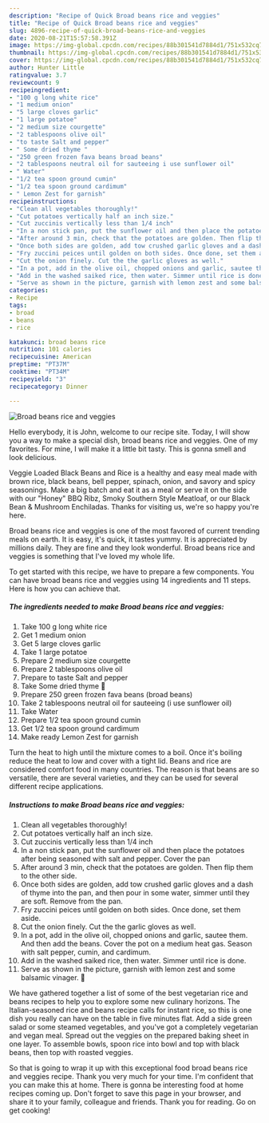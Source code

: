 ```yaml
---
description: "Recipe of Quick Broad beans rice and veggies"
title: "Recipe of Quick Broad beans rice and veggies"
slug: 4896-recipe-of-quick-broad-beans-rice-and-veggies
date: 2020-08-21T15:57:58.391Z
image: https://img-global.cpcdn.com/recipes/88b301541d7884d1/751x532cq70/broad-beans-rice-and-veggies-recipe-main-photo.jpg
thumbnail: https://img-global.cpcdn.com/recipes/88b301541d7884d1/751x532cq70/broad-beans-rice-and-veggies-recipe-main-photo.jpg
cover: https://img-global.cpcdn.com/recipes/88b301541d7884d1/751x532cq70/broad-beans-rice-and-veggies-recipe-main-photo.jpg
author: Hunter Little
ratingvalue: 3.7
reviewcount: 9
recipeingredient:
- "100 g long white rice"
- "1 medium onion"
- "5 large cloves garlic"
- "1 large potatoe"
- "2 medium size courgette"
- "2 tablespoons olive oil"
- "to taste Salt and pepper"
- " Some dried thyme "
- "250 green frozen fava beans broad beans"
- "2 tablespoons neutral oil for sauteeing i use sunflower oil"
- " Water"
- "1/2 tea spoon ground cumin"
- "1/2 tea spoon ground cardimum"
- " Lemon Zest for garnish"
recipeinstructions:
- "Clean all vegetables thoroughly!"
- "Cut potatoes vertically half an inch size."
- "Cut zuccinis vertically less than 1/4 inch"
- "In a non stick pan, put the sunflower oil and then place the potatoes after being seasoned with salt and pepper. Cover the pan"
- "After around 3 min, check that the potatoes are golden. Then flip them to the other side."
- "Once both sides are golden, add tow crushed garlic gloves and a dash of thyme into the pan, and then pour in some water, simmer until they are soft. Remove from the pan."
- "Fry zuccini peices until golden on both sides. Once done, set them aside."
- "Cut the onion finely. Cut the the garlic gloves as well."
- "In a pot, add in the olive oil, chopped onions and garlic, sautee them. And then add the beans. Cover the pot on a medium heat gas. Season with salt pepper, cumin, and cardimum."
- "Add in the washed saiked rice, then water. Simmer until rice is done."
- "Serve as shown in the picture, garnish with lemon zest and some balsamic vinager. 🙂"
categories:
- Recipe
tags:
- broad
- beans
- rice

katakunci: broad beans rice 
nutrition: 101 calories
recipecuisine: American
preptime: "PT37M"
cooktime: "PT34M"
recipeyield: "3"
recipecategory: Dinner

---
```



![Broad beans rice and veggies](https://img-global.cpcdn.com/recipes/88b301541d7884d1/751x532cq70/broad-beans-rice-and-veggies-recipe-main-photo.jpg)

Hello everybody, it is John, welcome to our recipe site. Today, I will show you a way to make a special dish, broad beans rice and veggies. One of my favorites. For mine, I will make it a little bit tasty. This is gonna smell and look delicious.

Veggie Loaded Black Beans and Rice is a healthy and easy meal made with brown rice, black beans, bell pepper, spinach, onion, and savory and spicy seasonings. Make a big batch and eat it as a meal or serve it on the side with our &#34;Honey&#34; BBQ Ribz, Smoky Southern Style Meatloaf, or our Black Bean &amp; Mushroom Enchiladas. Thanks for visiting us, we&#39;re so happy you&#39;re here.

Broad beans rice and veggies is one of the most favored of current trending meals on earth. It is easy, it's quick, it tastes yummy. It is appreciated by millions daily. They are fine and they look wonderful. Broad beans rice and veggies is something that I've loved my whole life.


To get started with this recipe, we have to prepare a few components. You can have broad beans rice and veggies using 14 ingredients and 11 steps. Here is how you can achieve that.

<!--inarticleads1-->

##### The ingredients needed to make Broad beans rice and veggies:

1. Take 100 g long white rice
1. Get 1 medium onion
1. Get 5 large cloves garlic
1. Take 1 large potatoe
1. Prepare 2 medium size courgette
1. Prepare 2 tablespoons olive oil
1. Prepare to taste Salt and pepper
1. Take  Some dried thyme 🙂
1. Prepare 250 green frozen fava beans (broad beans)
1. Take 2 tablespoons neutral oil for sauteeing (i use sunflower oil)
1. Take  Water
1. Prepare 1/2 tea spoon ground cumin
1. Get 1/2 tea spoon ground cardimum
1. Make ready  Lemon Zest for garnish


Turn the heat to high until the mixture comes to a boil. Once it&#39;s boiling reduce the heat to low and cover with a tight lid. Beans and rice are considered comfort food in many countries. The reason is that beans are so versatile, there are several varieties, and they can be used for several different recipe applications. 

<!--inarticleads2-->

##### Instructions to make Broad beans rice and veggies:

1. Clean all vegetables thoroughly!
1. Cut potatoes vertically half an inch size.
1. Cut zuccinis vertically less than 1/4 inch
1. In a non stick pan, put the sunflower oil and then place the potatoes after being seasoned with salt and pepper. Cover the pan
1. After around 3 min, check that the potatoes are golden. Then flip them to the other side.
1. Once both sides are golden, add tow crushed garlic gloves and a dash of thyme into the pan, and then pour in some water, simmer until they are soft. Remove from the pan.
1. Fry zuccini peices until golden on both sides. Once done, set them aside.
1. Cut the onion finely. Cut the the garlic gloves as well.
1. In a pot, add in the olive oil, chopped onions and garlic, sautee them. And then add the beans. Cover the pot on a medium heat gas. Season with salt pepper, cumin, and cardimum.
1. Add in the washed saiked rice, then water. Simmer until rice is done.
1. Serve as shown in the picture, garnish with lemon zest and some balsamic vinager. 🙂


We have gathered together a list of some of the best vegetarian rice and beans recipes to help you to explore some new culinary horizons. The Italian-seasoned rice and beans recipe calls for instant rice, so this is one dish you really can have on the table in five minutes flat. Add a side green salad or some steamed vegetables, and you&#39;ve got a completely vegetarian and vegan meal. Spread out the veggies on the prepared baking sheet in one layer. To assemble bowls, spoon rice into bowl and top with black beans, then top with roasted veggies. 

So that is going to wrap it up with this exceptional food broad beans rice and veggies recipe. Thank you very much for your time. I'm confident that you can make this at home. There is gonna be interesting food at home recipes coming up. Don't forget to save this page in your browser, and share it to your family, colleague and friends. Thank you for reading. Go on get cooking!

